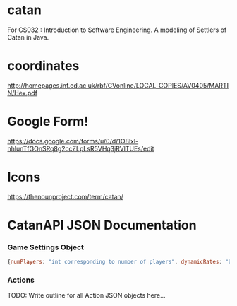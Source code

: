 # catan
For CS032 : Introduction to Software Engineering. A modeling of Settlers of Catan in Java.

# coordinates
http://homepages.inf.ed.ac.uk/rbf/CVonline/LOCAL_COPIES/AV0405/MARTIN/Hex.pdf

# Google Form!
https://docs.google.com/forms/u/0/d/1O8lxl-nhlunTfGOnSRq8g2ccZLpLsR5VHq3jRVlTUEs/edit

# Icons
https://thenounproject.com/term/catan/

# CatanAPI JSON Documentation

### Game Settings Object
```javascript
{numPlayers: "int corresponding to number of players", dynamicRates: "boolean corresponding to whether dynamic rates should be implemented"}
```

### Actions
TODO: Write outline for all Action JSON objects here...

